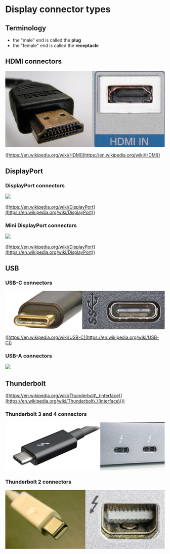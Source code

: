 # Display connector types

## Terminology

* the "male" end is called the **plug**
* the "female" end is called the **receptacle**

## HDMI connectors

![](<../../.gitbook/assets/image (1).jpg>)

([https://en.wikipedia.org/wiki/HDMI](https://en.wikipedia.org/wiki/HDMI))



## DisplayPort

### DisplayPort connectors

![](../../.gitbook/assets/DisplayPort\_connectors.jpg)

([https://en.wikipedia.org/wiki/DisplayPort](https://en.wikipedia.org/wiki/DisplayPort))

### Mini DisplayPort connectors

![](../../.gitbook/assets/minidisplayport\_connectors.webp)

([https://en.wikipedia.org/wiki/DisplayPort](https://en.wikipedia.org/wiki/DisplayPort))



## USB

### USB-C connectors

![](<../../.gitbook/assets/usb-c connectors.jpg>)

([https://en.wikipedia.org/wiki/USB-C](https://en.wikipedia.org/wiki/USB-C))

### USB-A connectors

![](../../.gitbook/assets/usba\_connectors.jpg)



## Thunderbolt

([https://en.wikipedia.org/wiki/Thunderbolt\_(interface)](https://en.wikipedia.org/wiki/Thunderbolt\_\(interface\)))

### Thunderbolt 3 and 4 connectors

![](../../.gitbook/assets/thunderbolt34.jpg)

### Thunderbolt 2 connectors

![](../../.gitbook/assets/thunderbolt2.jpg)

##





&#x20;

























&#x20;&#x20;























